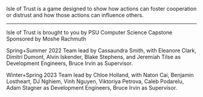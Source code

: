 Isle of Trust is a game designed to show how actions can
foster cooperation or distrust and how those actions can
influence others.

---

Isle of Trust is brought to you by PSU Computer Science Capstone
Sponsored by Moshe Rachmuth


Spring+Summer 2022
Team lead by Cassaundra Smith, with Eleanore Clark,
Dimitri Dumont, Alvin Iskender, Blake Stephens, and
Jeremiah Tilse as Development Engineers, Bruce Irvin as
Supervisor.


Winter+Spring 2023
Team lead by Chloe Holland, with Naton Cai, Benjamin Lostheart,
DJ Nghiem, Vinh Nguyen, Viktoriya Petrova, Caleb Podarelu,
Adam Stagner as Development Engineers, Bruce Irvin as Supervisor.
